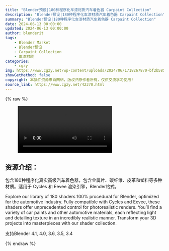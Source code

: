 ```yaml
---
title: "Blender预设|180种程序化车漆材质汽车着色器 Carpaint Collection"
description: "Blender预设|180种程序化车漆材质汽车着色器 Carpaint Collection"
summary: "Blender预设|180种程序化车漆材质汽车着色器 Carpaint Collection"
date: 2024-06-13 00:00:00
updated: 2024-06-13 00:00:00
author: blenderit
tags: 
    - Blender Market
    - Blender预设
    - Carpaint Collection
    - 车漆材质
categories:
    - cgzy
img: https://www.cgzy.net/wp-content/uploads/2024/06/1718267870-bf2b585aaeb7a04.webp
showGetMethod: false
copyright: 本插件资源来自网络，版权归原作者所有，仅供交流学习使用！
source_link: https://www.cgzy.net/42370.html
---
```


{% raw %}
<figure class="wp-block-video aligncenter"><video controls src="http://cloud.video.taobao.com/play/u/null/p/1/e/6/t/1/467240865603.mp4"></video></figure><div class="wp-block-pandastudio-title"><div class="title_style_01"><h2 id="h2-0">资源介绍：</h2></div></div><p class="is-style-text-indent-2em">包含180种程序化真实高级汽车着色器，包含金属片、碳纤维、皮革和塑料等多种材质。适用于 Cycles 和 Eevee 渲染引擎，Blender格式。</p><p>Explore our library of 180 shaders 100% procedural for Blender, optimized for the automotive industry. Fully compatible with Cycles and Eevee, these shaders offer unprecedented control for photorealistic renders. You’ll find a variety of car paints and other automotive materials, each reflecting light and detailing texture in an incredibly realistic manner. Transform your 3D projects into masterpieces with our shader collection.</p><div class="wp-block-pandastudio-tips"><div class="tip success "><p>支持Blender 4.1, 4.0, 3.6, 3.5, 3.4</p>
</div></div>
<div style="display: none">cgzy</div>
{% endraw %}